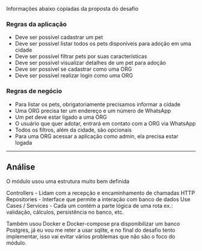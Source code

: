 Informações abaixo copiadas da proposta do desafio

### Regras da aplicação

- Deve ser possível cadastrar um pet
- Deve ser possível listar todos os pets disponíveis para adoção em uma cidade
- Deve ser possível filtrar pets por suas características
- Deve ser possível visualizar detalhes de um pet para adoção
- Deve ser possível se cadastrar como uma ORG
- Deve ser possível realizar login como uma ORG

### Regras de negócio

- Para listar os pets, obrigatoriamente precisamos informar a cidade
- Uma ORG precisa ter um endereço e um número de WhatsApp
- Um pet deve estar ligado a uma ORG
- O usuário que quer adotar, entrará em contato com a ORG via WhatsApp
- Todos os filtros, além da cidade, são opcionais
- Para uma ORG acessar a aplicação como admin, ela precisa estar logada

---

## Análise

O módulo usou uma estrutura muito bem definida

Controllers - Lidam com a recepção e encaminhamento de chamadas HTTP
Repositories - Interface que permite a interação com banco de dados
Use Cases / Services - Cada um contém a parte lógica de uma rota ex.: validação, cálculos, persistência no banco, etc.

Também usou Docker e Docker-compose pra disponibilizar um banco Postgres, já eu vou me reter a usar sqlite, e no final do desafio tento implementar, isso vai evitar vários problemas que não são o foco do módulo.

